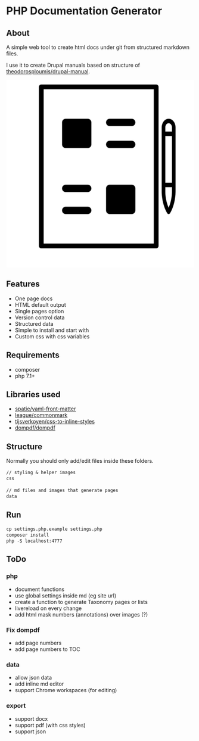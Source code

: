 # PHP Documentation Generator

## About
A simple web tool to create html docs under git from structured markdown files.

I use it to create Drupal manuals based on structure of 
[theodorosploumis/drupal-manual](https://github.com/theodorosploumis/drupal-manual).

![](css/assets/logo.svg)

## Features
- One page docs
- HTML default output
- Single pages option
- Version control data
- Structured data
- Simple to install and start with
- Custom css with css variables

## Requirements
- composer
- php 7.1+

## Libraries used
- [spatie/yaml-front-matter](https://github.com/spatie/yaml-front-matter)
- [league/commonmark](https://github.com/spatie/league/commonmark)
- [tijsverkoyen/css-to-inline-styles](https://github.com/tijsverkoyen/css-to-inline-styles)
- [dompdf/dompdf](https://github.com/dompdf/dompdf)


## Structure
Normally you should only add/edit files inside these folders.

```
// styling & helper images
css

// md files and images that generate pages
data

```

## Run
```
cp settings.php.example settings.php
composer install
php -S localhost:4777
```

## ToDo

### php
- document functions
- use global settings inside md (eg site url)
- create a function to generate Taxonomy pages or lists
- livereload on every change
- add html mask numbers (annotations) over images (?)

### Fix dompdf
- add page numbers
- add page numbers to TOC

### data
- allow json data
- add inline md editor
- support Chrome workspaces (for editing)

### export
- support docx
- support pdf (with css styles)
- support json
